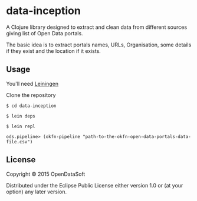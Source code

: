 # data-inception

A Clojure library designed to extract and clean data from different sources giving list of Open Data portals.

The basic idea is to extract portals names, URLs, Organisation, some details if they exist and the location if it exists.

## Usage

You'll need [Leiningen](http://leiningen.org/)

Clone the repository

    $ cd data-inception
    
    $ lein deps
    
    $ lein repl
    
    ods.pipeline> (okfn-pipeline "path-to-the-okfn-open-data-portals-data-file.csv")

## License

Copyright © 2015 OpenDataSoft

Distributed under the Eclipse Public License either version 1.0 or (at
your option) any later version.
